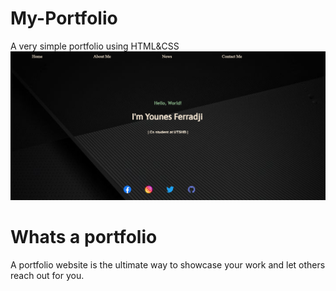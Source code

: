 # My-Portfolio
A very simple portfolio using HTML&amp;CSS
![My portfolio](photos/screen-portfolio.png)
# Whats a portfolio 
A portfolio website is the ultimate way to showcase your work and let others reach out for you.
